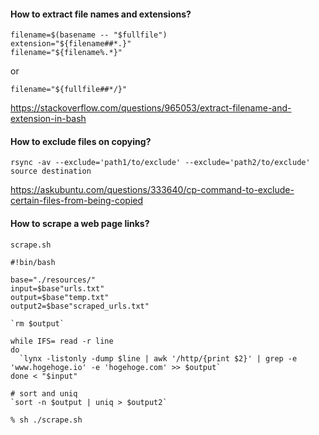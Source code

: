 #### How to extract file names and extensions?

```
filename=$(basename -- "$fullfile")
extension="${filename##*.}"
filename="${filename%.*}"
```
or
```
filename="${fullfile##*/}"
```
https://stackoverflow.com/questions/965053/extract-filename-and-extension-in-bash


#### How to exclude files on copying?

```
rsync -av --exclude='path1/to/exclude' --exclude='path2/to/exclude' source destination
```
https://askubuntu.com/questions/333640/cp-command-to-exclude-certain-files-from-being-copied


#### How to scrape a web page links?

`scrape.sh`

```
#!bin/bash

base="./resources/"
input=$base"urls.txt"
output=$base"temp.txt"
output2=$base"scraped_urls.txt"

`rm $output`

while IFS= read -r line
do
  `lynx -listonly -dump $line | awk '/http/{print $2}' | grep -e 'www.hogehoge.io' -e 'hogehoge.com' >> $output`
done < "$input"

# sort and uniq
`sort -n $output | uniq > $output2`
```

```
% sh ./scrape.sh
```
